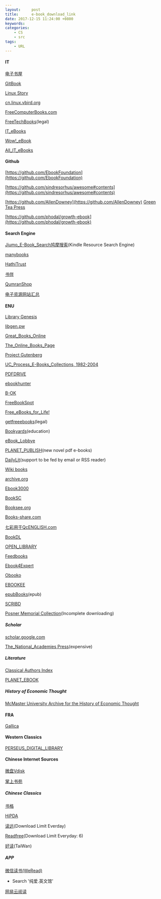 ```yaml
---
layout:     post
title:      e-book_download_link
date: 2017-12-15 11:24:00 +0800
keywords:   
categories:   
	- CS
	- src
tags:		
	- URL
---
```


#### IT 

[电子书屋](https://ebook.studyits.cn)  

[GitBook](https://www.gitbook.com/explore)  

[Linux Story](https://linuxstory.org/free-chinese-programming-books/)  

[cn.linux.vbird.org](http://cn.linux.vbird.org/) 

[FreeComputerBooks.com](http://freecomputerbooks.com/) 

[FreeTechBooks](http://www.freetechbooks.com/)(legal) 

[IT_eBooks](http://it-ebooks.info/) 

[Wow!_eBook](http://www.wowebook.pw/) 

[All_IT_eBooks](http://www.allitebooks.com/) 



#### Github

[https://github.com/EbookFoundation](https://github.com/EbookFoundation)  

[https://github.com/sindresorhus/awesome#contents](https://github.com/sindresorhus/awesome#contents)  

[https://github.com/AllenDowney](https://github.com/AllenDowney)  [Green Tea Press](http://greenteapress.com/wp/)  

[https://github.com/phodal/growth-ebook](https://github.com/phodal/growth-ebook)  



#### Search Engine  

[Jiumo_E-Book_Search鸠摩搜索](https://www.jiumodiary.com/)(Kindle Resource Search Engine) 

[manybooks](http://manybooks.net/) 

[HathiTrust](https://www.hathitrust.org/) 

[书伴](https://bookfere.com/) 

[QumranShop](http://qumran.com/) 

[电子资源网站汇总](http://oxingtui.com/other/resource.htm) 



#### ENU 
[Library Genesis](http://libgen.io/) 

[libgen.pw](https://libgen.pw/) 

[Great_Books_Online](http://www.bartleby.com/) 

[The_Online_Books_Page](http://onlinebooks.library.upenn.edu/) 

[Project Gutenberg](http://www.gutenberg.org/) 

[UC_Process_E-Books_Collections, 1982-2004](https://publishing.cdlib.org/ucpressebooks/) 

[PDFDRIVE](https://www.pdfdrive.net/) 

[ebookhunter](http://ebookhunter.ch/ ) 

[B-OK](http://b-ok.org/) 

[FreeBookSpot](http://www.freebookspot.es/) 

[Free_eBooks_for_Life!](https://www.free-ebooks.net/) 

[getfreeebooks](https://www.getfreeebooks.com/)(legal) 

[Bookyards](https://www.bookyards.com/en/welcome)(education)  

[eBook_Lobbye](http://www.ebooklobby.com/) 

[PLANET_PUBLISH](http://www.planetpublish.com/)(new novel pdf e-books) 

[DailyLit](https://dailylit.com/)(support to be fed by email or RSS reader)  

[Wiki books](https://en.wikibooks.org/wiki/Main_Page) 

[archive.org](https://archive.org/) 

[Ebook3000](http://ebook3000.com/) 

[BookSC](http://booksc.org/) 

[Booksee.org](http://en.booksee.org/) 

[Books-share.com](http://www.books-share.com/) 

[七彩用于QcENGLISH.com](http://www.qcenglish.com/) 

[BookDL](https://bookdl.com/) 

[OPEN_LIBRARY](https://openlibrary.org/) 

[Feedbooks](http://www.feedbooks.com/) 

[Ebook4Expert](https://ebook4expert.com/) 

[Obooko](https://www.obooko.com/) 

[EBOOKEE](https://ebookee.org/) 

[epubBooks](https://www.epubbooks.com/)(epub) 

[SCRIBD](https://zh.scribd.com/) 

[Posner Memorial Collection](http://posner.library.cmu.edu/Posner/)(Incomplete downloading) 

#####  Scholar  

[scholar.google.com](https://scholar.google.com/) 

[The_National_Academies Press](https://www.nap.edu/)(expensive) 

##### Literature  
[Classical Authors Index](http://selfknowledge.com/index.shtml) 

[PLANET_EBOOK](https://www.planetebook.com/) 

##### History of Economic Thought  

[McMaster University Archive for the History of Economic Thought](https://socialsciences.mcmaster.ca/econ/ugcm/3ll3/) 



#### FRA 

[Gallica](http://gallica.bnf.fr/) 



#### Western Classics  

[PERSEUS_DIGITAL_LIBRARY](http://www.perseus.tufts.edu/hopper/) 



#### Chinese Internet Sources  

[微盘Vdisk](http://vdisk.weibo.com/) 

[掌上书苑](https://www.cnepub.com/) 

##### Chinese Classics 

[书格](https://shuge.org/) 

[HiPDA](http://www.hi-pda.com/forum/forumdisplay.php?fid=59) 

[读远](http://readfar.com/)(Download Limit Everday) 

[Readfree](http://readfree.me/accounts/login/?next=/)(Download Limit Everyday: 6) 

[好读](http://haodoo.net/)(TaiWan)  

##### APP 

[微信读书(WeRead)](http://weread.qq.com/)  

* Search '纯爱.英文馆' 

[网易云阅读](http://yuedu.163.com/) 